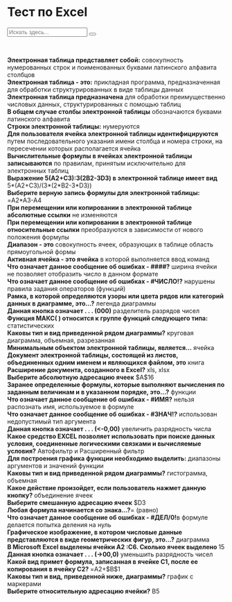 <html>
	<head>
		<title>Тест по Excel</title>
		<meta charset="utf-8">	
		<link rel="stylesheet" href="main.css"/>
		<link rel="preconnect" href="https://fonts.googleapis.com">
		<link rel="preconnect" href="https://fonts.gstatic.com" crossorigin>
		<link href="https://fonts.googleapis.com/css2?family=Comfortaa&display=swap" rel="stylesheet">
		<link rel="shortcut icon" href="https://i.imgur.com/IgVQt0l.png"/>
		<link rel="stylesheet" href="https://maxcdn.bootstrapcdn.com/font-awesome/4.5.0/css/font-awesome.min.css">
	</head>
	<body>
		<h1 class="title">Тест по Excel</h1>
		<form>
			<input type="text" id="text-to-find" value="" placeholder="Искать здесь..." onkeypress="if(event.keyCode===13){ FindOnPage('text-to-find'); return false; }">
			<button type="button" onclick="javascript: FindOnPage('text-to-find'); return false;" value="Искать"></button>
		  </form>
	<br>
	<p class="text">
	<b>Электронная таблица представляет собой:</b> совокупность нумерованных строк и поименованных буквами латинского алфавита столбцов<br>
	<b>Электронная таблица - это:</b> прикладная программа, предназначенная для обработки структурированных в виде таблицы данных<br>
	<b>Электронная таблица предназначена</b> для обработки преимущественно числовых данных, структурированных с помощью таблиц<br>
	<b>В общем случае столбы электронной таблицы</b> обозначаются буквами латинского алфавита<br>
	<b>Строки электронной таблицы:</b> нумеруются<br>
	<b>Для пользователя ячейка электронной таблицы идентифицируются</b> путем последовательного указания имени столбца и номера строки, на пересечении которых располагается ячейка<br>
	<b>Вычислительные формулы в ячейках электронной таблицы записываются</b> по правилам, принятым исключительно для электронных таблиц<br>
	<b>Выражение 5(A2+C3):3(2B2-3D3) в электронной таблице имеет вид</b> 5*(A2+C3)/(3*(2*B2-3*D3)) <br>
	<b>Выберите верную запись формулы для электронной таблицы:</b> =A2*A3-A4<br>
	<b>При перемещении или копировании в электронной таблице абсолютные ссылки</b> не изменяются<br>
	<b>При перемещении или копировании в электронной таблице относительные ссылки</b> преобразуются в зависимости от нового положения формулы<br>
	<b>Диапазон - это</b> совокупность ячеек, образующих в таблице область прямоугольной формы<br>
	<b>Активная ячейка - это ячейка</b> в которой выполняется ввод команд<br>
	<b>Что означает данное сообщение об ошибках - ####?</b> ширина ячейки не позволяет отобразить число в данном формате<br>
	<b>Что означает данное сообщение об ошибках - #ЧИСЛО!?</b> нарушены правила задания операторов (функций)<br>
	<b>Рамка, в которой определяются узоры или цвета рядов или категорий данных в диаграмме, это…?</b> легенда диаграммы<br>
	<b>Данная кнопка означает . . . (000)</b> разделитель разрядов чисел<br>
	<b>Функция МАКС( ) относится к группе функций следующего типа:</b> статистических<br>
	<b>Каковы тип и вид приведенной рядом диаграммы?</b> круговая диаграмма, объемная, разрезанная<br>
	<b>Минимальным объектом электронной таблицы, является…</b> ячейка<br>
	<b>Документ электронной таблицы, состоящей из листов, объединенных одним именем и являющихся файлом, это</b> книга<br>
	<b>Расширение документа, созданного в Excel?</b>  xls, xlsx<br>
	<b>Выберите абсолютную адресацию ячеек</b> $A$16<br>
	<b>Заранее определенные формулы, которые выполняют вычисления по заданным величинам и в указанном порядке, это…?</b> функции<br>
	<b>Что означает данное сообщение об ошибках - #ИМЯ?</b> нельзя распознать имя, используемое в формуле<br>
	<b>Что означает данное сообщение об ошибках - #ЗНАЧ!?</b> использован недопустимый тип аргумента<br>
	<b>Данная кнопка означает . . . (<-0,00)</b> увеличить разрядность числа<br>
	<b>Какое средство EXCEL позволяет использовать при поиске данных условия, соединенные логическими связками и вычисляемые условия?</b> Автофильтр и Расширенный фильтр<br>
	<b>Для построения графика функции необходимо выделить:</b> диапазоны аргументов и значений функции<br>
	<b>Каковы тип и вид приведенной рядом диаграммы?</b> гистограмма, объемная<br>
	<b>Какое действие произойдет, если пользователь нажмет данную кнопку? </b>объединение ячеек<br>
	<b>Выберите смешанную адресацию ячеек</b> $D3<br>
	<b>Любая формула начинается со знака…?</b>= (равно)<br>
	<b>Что означает данное сообщение об ошибках - #ДЕЛ/0!</b>в формуле делается попытка деления на нуль<br>
	<b>Графическое изображение, в котором числовые данные представляются в виде геометрических фигур, это…?</b> диаграмма<br>
	<b>В Microsoft Excel выделены ячейки А2 :С6. Сколько ячеек выделено	</b>15<br>
	<b>Данная кнопка означает . . . (->00,0)</b> уменьшить разрядность чисел<br>
	<b>Какой вид примет формула, записанная в ячейке С1, после ее копирования в ячейку С2?	</b>=A2+$B$1<br>
	<b>Каковы тип и вид, приведенной ниже, диаграммы?</b> график с маркерами<br>
	<b>Выберите относительную адресацию ячейки?</b> B5<br>
	</p>
 <br>
<script src="main.js"></script>
</body>
</html>
